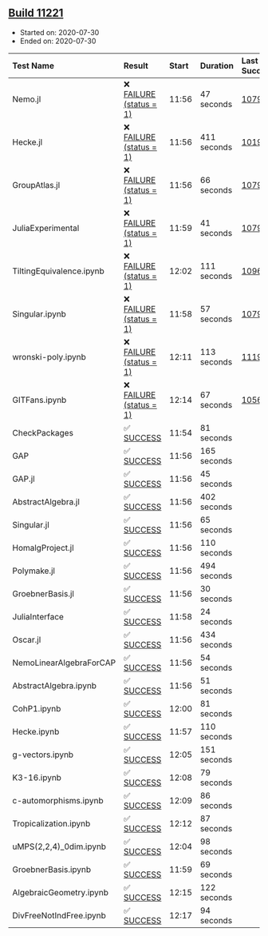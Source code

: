 ## [Build 11221](https://oscarci.mathematik.uni-kl.de/job/oscar/11221/)

* Started on: 2020-07-30
* Ended on: 2020-07-30

| Test Name    | Result | Start | Duration | Last Success | First Failure |
|:-------------|:-------|:------|:---------|:-------------|:--------------|
| Nemo.jl | ❌ [FAILURE (status = 1)](https://oscarci.mathematik.uni-kl.de/job/oscar/11221/artifact/logs/build-11221/Nemo.jl.log) | 11:56 | 47 seconds | [10790](https://oscarci.mathematik.uni-kl.de/job/oscar/10790/) | [10791](https://oscarci.mathematik.uni-kl.de/job/oscar/10791/) |
| Hecke.jl | ❌ [FAILURE (status = 1)](https://oscarci.mathematik.uni-kl.de/job/oscar/11221/artifact/logs/build-11221/Hecke.jl.log) | 11:56 | 411 seconds | [10197](https://oscarci.mathematik.uni-kl.de/job/oscar/10197/) | [10198](https://oscarci.mathematik.uni-kl.de/job/oscar/10198/) |
| GroupAtlas.jl | ❌ [FAILURE (status = 1)](https://oscarci.mathematik.uni-kl.de/job/oscar/11221/artifact/logs/build-11221/GroupAtlas.jl.log) | 11:56 | 66 seconds | [10790](https://oscarci.mathematik.uni-kl.de/job/oscar/10790/) | [10791](https://oscarci.mathematik.uni-kl.de/job/oscar/10791/) |
| JuliaExperimental | ❌ [FAILURE (status = 1)](https://oscarci.mathematik.uni-kl.de/job/oscar/11221/artifact/logs/build-11221/JuliaExperimental.log) | 11:59 | 41 seconds | [10790](https://oscarci.mathematik.uni-kl.de/job/oscar/10790/) | [10791](https://oscarci.mathematik.uni-kl.de/job/oscar/10791/) |
| TiltingEquivalence.ipynb | ❌ [FAILURE (status = 1)](https://oscarci.mathematik.uni-kl.de/job/oscar/11221/artifact/logs/build-11221/TiltingEquivalence.ipynb.log) | 12:02 | 111 seconds | [10962](https://oscarci.mathematik.uni-kl.de/job/oscar/10962/) | [10963](https://oscarci.mathematik.uni-kl.de/job/oscar/10963/) |
| Singular.ipynb | ❌ [FAILURE (status = 1)](https://oscarci.mathematik.uni-kl.de/job/oscar/11221/artifact/logs/build-11221/Singular.ipynb.log) | 11:58 | 57 seconds | [10790](https://oscarci.mathematik.uni-kl.de/job/oscar/10790/) | [10791](https://oscarci.mathematik.uni-kl.de/job/oscar/10791/) |
| wronski-poly.ipynb | ❌ [FAILURE (status = 1)](https://oscarci.mathematik.uni-kl.de/job/oscar/11221/artifact/logs/build-11221/wronski-poly.ipynb.log) | 12:11 | 113 seconds | [11192](https://oscarci.mathematik.uni-kl.de/job/oscar/11192/) | [11193](https://oscarci.mathematik.uni-kl.de/job/oscar/11193/) |
| GITFans.ipynb | ❌ [FAILURE (status = 1)](https://oscarci.mathematik.uni-kl.de/job/oscar/11221/artifact/logs/build-11221/GITFans.ipynb.log) | 12:14 | 67 seconds | [10566](https://oscarci.mathematik.uni-kl.de/job/oscar/10566/) | [10567](https://oscarci.mathematik.uni-kl.de/job/oscar/10567/) |
| CheckPackages | ✅ [SUCCESS](https://oscarci.mathematik.uni-kl.de/job/oscar/11221/artifact/logs/build-11221/CheckPackages.log) | 11:54 | 81 seconds |  |  |
| GAP | ✅ [SUCCESS](https://oscarci.mathematik.uni-kl.de/job/oscar/11221/artifact/logs/build-11221/GAP.log) | 11:56 | 165 seconds |  |  |
| GAP.jl | ✅ [SUCCESS](https://oscarci.mathematik.uni-kl.de/job/oscar/11221/artifact/logs/build-11221/GAP.jl.log) | 11:56 | 45 seconds |  |  |
| AbstractAlgebra.jl | ✅ [SUCCESS](https://oscarci.mathematik.uni-kl.de/job/oscar/11221/artifact/logs/build-11221/AbstractAlgebra.jl.log) | 11:56 | 402 seconds |  |  |
| Singular.jl | ✅ [SUCCESS](https://oscarci.mathematik.uni-kl.de/job/oscar/11221/artifact/logs/build-11221/Singular.jl.log) | 11:56 | 65 seconds |  |  |
| HomalgProject.jl | ✅ [SUCCESS](https://oscarci.mathematik.uni-kl.de/job/oscar/11221/artifact/logs/build-11221/HomalgProject.jl.log) | 11:56 | 110 seconds |  |  |
| Polymake.jl | ✅ [SUCCESS](https://oscarci.mathematik.uni-kl.de/job/oscar/11221/artifact/logs/build-11221/Polymake.jl.log) | 11:56 | 494 seconds |  |  |
| GroebnerBasis.jl | ✅ [SUCCESS](https://oscarci.mathematik.uni-kl.de/job/oscar/11221/artifact/logs/build-11221/GroebnerBasis.jl.log) | 11:56 | 30 seconds |  |  |
| JuliaInterface | ✅ [SUCCESS](https://oscarci.mathematik.uni-kl.de/job/oscar/11221/artifact/logs/build-11221/JuliaInterface.log) | 11:58 | 24 seconds |  |  |
| Oscar.jl | ✅ [SUCCESS](https://oscarci.mathematik.uni-kl.de/job/oscar/11221/artifact/logs/build-11221/Oscar.jl.log) | 11:56 | 434 seconds |  |  |
| NemoLinearAlgebraForCAP | ✅ [SUCCESS](https://oscarci.mathematik.uni-kl.de/job/oscar/11221/artifact/logs/build-11221/NemoLinearAlgebraForCAP.log) | 11:56 | 54 seconds |  |  |
| AbstractAlgebra.ipynb | ✅ [SUCCESS](https://oscarci.mathematik.uni-kl.de/job/oscar/11221/artifact/logs/build-11221/AbstractAlgebra.ipynb.log) | 11:56 | 51 seconds |  |  |
| CohP1.ipynb | ✅ [SUCCESS](https://oscarci.mathematik.uni-kl.de/job/oscar/11221/artifact/logs/build-11221/CohP1.ipynb.log) | 12:00 | 81 seconds |  |  |
| Hecke.ipynb | ✅ [SUCCESS](https://oscarci.mathematik.uni-kl.de/job/oscar/11221/artifact/logs/build-11221/Hecke.ipynb.log) | 11:57 | 110 seconds |  |  |
| g-vectors.ipynb | ✅ [SUCCESS](https://oscarci.mathematik.uni-kl.de/job/oscar/11221/artifact/logs/build-11221/g-vectors.ipynb.log) | 12:05 | 151 seconds |  |  |
| K3-16.ipynb | ✅ [SUCCESS](https://oscarci.mathematik.uni-kl.de/job/oscar/11221/artifact/logs/build-11221/K3-16.ipynb.log) | 12:08 | 79 seconds |  |  |
| c-automorphisms.ipynb | ✅ [SUCCESS](https://oscarci.mathematik.uni-kl.de/job/oscar/11221/artifact/logs/build-11221/c-automorphisms.ipynb.log) | 12:09 | 86 seconds |  |  |
| Tropicalization.ipynb | ✅ [SUCCESS](https://oscarci.mathematik.uni-kl.de/job/oscar/11221/artifact/logs/build-11221/Tropicalization.ipynb.log) | 12:12 | 87 seconds |  |  |
| uMPS(2,2,4)_0dim.ipynb | ✅ [SUCCESS](https://oscarci.mathematik.uni-kl.de/job/oscar/11221/artifact/logs/build-11221/uMPS-2-2-4-_0dim.ipynb.log) | 12:04 | 98 seconds |  |  |
| GroebnerBasis.ipynb | ✅ [SUCCESS](https://oscarci.mathematik.uni-kl.de/job/oscar/11221/artifact/logs/build-11221/GroebnerBasis.ipynb.log) | 11:59 | 69 seconds |  |  |
| AlgebraicGeometry.ipynb | ✅ [SUCCESS](https://oscarci.mathematik.uni-kl.de/job/oscar/11221/artifact/logs/build-11221/AlgebraicGeometry.ipynb.log) | 12:15 | 122 seconds |  |  |
| DivFreeNotIndFree.ipynb | ✅ [SUCCESS](https://oscarci.mathematik.uni-kl.de/job/oscar/11221/artifact/logs/build-11221/DivFreeNotIndFree.ipynb.log) | 12:17 | 94 seconds |  |  |
